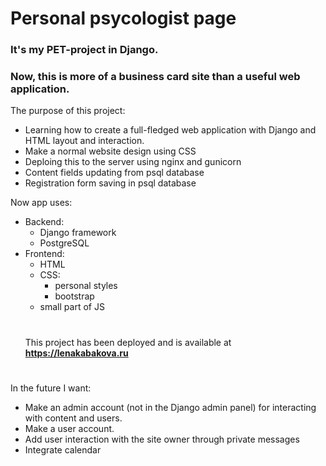 <h1>Personal psycologist page</h1>
<h3>It's my PET-project in Django.</h3>
<h3>Now, this is more of a business card site than a useful web application.</h3>

The purpose of this project:
- Learning how to create a full-fledged web application with Django and HTML layout and interaction.
- Make a normal website design using CSS
- Deploing this to the server using nginx and gunicorn
- Content fields updating from psql database
- Registration form saving in psql database

Now app uses:
- Backend:
    - Django framework
    - PostgreSQL
- Frontend:
    - HTML 
    - CSS:
      - personal styles
      - bootstrap
    - small part of JS
  #
  This project has been deployed and is available at <b>https://lenakabakova.ru</b>
  #

In the future I want:
- Make an admin account (not in the Django admin panel) for interacting with content and users.
- Make a user account.
- Add user interaction with the site owner through private messages
- Integrate calendar
